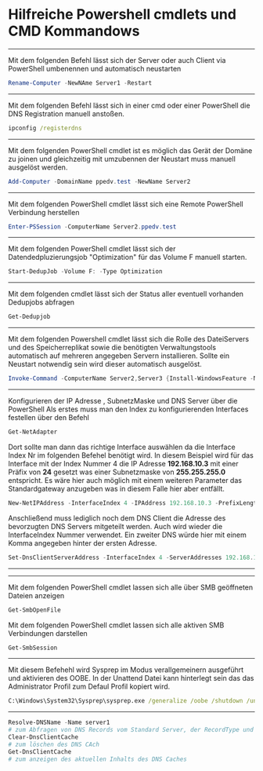 # Hilfreiche Powershell cmdlets und CMD Kommandows

---

Mit dem folgenden Befehl lässt sich der Server oder auch Client via PowerShell umbenennen und automatisch neustarten

```powershell
Rename-Computer -NewNAme Server1 -Restart 
```
---

Mit dem folgenden Befehl lässt sich in einer cmd oder einer PowerShell die DNS Registration manuell anstoßen.

```cmd
ipconfig /registerdns
```

---
Mit dem folgenden PowerShell cmdlet ist es möglich das Gerät der Domäne zu joinen und gleichzeitig mit umzubennen der Neustart muss manuell ausgelöst werden.

```powershell
Add-Computer -DomainName ppedv.test -NewName Server2
```
---
Mit dem folgenden PowerShell cmdlet lässt sich eine Remote PowerShell Verbindung herstellen

```powershell
Enter-PSSession -ComputerName Server2.ppedv.test
```
---
Mit dem folgenden PowerShell cmdlet lässt sich der Datendedpluzierungsjob "Optimization" für das Volume F manuell starten. 
```powershell
Start-DedupJob -Volume F: -Type Optimization
```
--- 
Mit dem folgenden cmdlet lässt sich der Status aller eventuell vorhanden Dedupjobs abfragen
```powershell
Get-Dedupjob
```
---
Mit dem folgenden Powershell cmdlet lässt sich die Rolle des DateiServers und des Speicherreplikat sowie die benötigten Verwaltungstools automatisch auf mehreren angegeben Servern installieren. Sollte ein Neustart notwendig sein wird dieser automatisch ausgelöst. 
```powershell
Invoke-Command -ComputerName Server2,Server3 {Install-WindowsFeature -Name FS-FileServer,Storage-Replica -IncludeManagementTools -Restart}
```
---
Konfigurieren der IP Adresse , SubnetzMaske und DNS Server über die PowerShell
Als erstes muss man den Index zu konfigurierenden Interfaces festellen über den Befehl
```powershell
Get-NetAdapter
```
Dort sollte man dann das richtige Interface auswählen da die Interface Index Nr im folgenden Befehel benötigt wird. In diesem Beispiel wird für das Interface mit der Index Nummer 4 die IP Adresse **192.168.10.3** mit einer Präfix von **24** gesetzt was einer Subnetzmaske von **255.255.255.0** entspricht. Es wäre hier auch möglich mit einem weiteren Parameter das Standardgateway anzugeben was in diesem Falle hier aber entfällt.
```powershell
New-NetIPAddress -InterfaceIndex 4 -IPAddress 192.168.10.3 -PrefixLength 24 
```
Anschließend muss lediglich noch dem DNS Client die Adresse des bevorzugten DNS Servers mitgeteilt werden. Auch wird wieder die InterfaceIndex Nummer verwendet. Ein zweiter DNS würde hier mit einem Komma angegeben hinter der ersten Adresse.
```powershell
Set-DnsClientServerAddress -InterfaceIndex 4 -ServerAddresses 192.168.10.1
```
---

---
Mit dem folgenden PowerShell cmdlet lassen sich alle über SMB geöffneten Dateien anzeigen
```powershell
Get-SmbOpenFile
```
Mit dem folgenden PowerShell cmdlet lassen sich alle aktiven SMB Verbindungen darstellen
```powershell
Get-SmbSession
```
---
Mit diesem Befehehl wird Sysprep im Modus verallgemeinern ausgeführt und aktivieren des OOBE. In der Unattend Datei kann hinterlegt sein das das Administrator Profil zum Defaul Profil kopiert wird.
```cmd
C:\Windows\System32\Sysprep\sysprep.exe /generalize /oobe /shutdown /unattend:F:\Copyprofile.xml
```
---
```powershell
Resolve-DNSName -Name server1
# zum Abfragen von DNS Records vom Standard Server, der RecordType und Server könnten über Parameter angegeben werden
Clear-DnsClientCache
# zum löschen des DNS CAch
Get-DnsClientCache
# zum anzeigen des aktuellen Inhalts des DNS Caches
```



